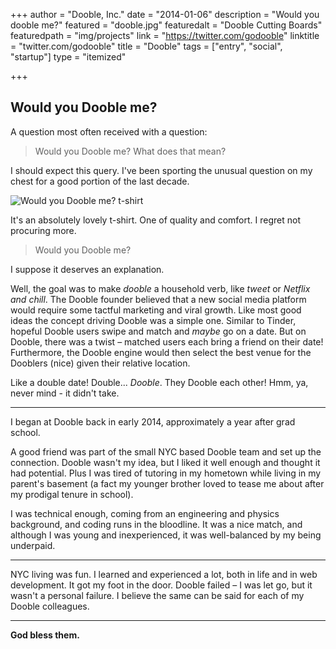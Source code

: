 +++
author = "Dooble, Inc."
date = "2014-01-06"
description = "Would you dooble me?"
featured = "dooble.jpg"
featuredalt = "Dooble Cutting Boards"
featuredpath = "img/projects"
link = "https://twitter.com/godooble"
linktitle = "twitter.com/godooble"
title = "Dooble"
tags = ["entry", "social", "startup"]
type = "itemized"

+++

## Would you Dooble me?

A question most often received with a question:

>Would you Dooble me? What does that mean?

I should expect this query. I've been sporting the unusual question on my chest for a good portion of the last decade.

<img src="/img/projects/dooble-tshirt.jpg" alt="Would you Dooble me? t-shirt">

It's an absolutely lovely t-shirt. One of quality and comfort. I regret not procuring more.

> Would you Dooble me?

I suppose it deserves an explanation. 

Well, the goal was to make *dooble* a household verb, like *tweet* or *Netflix and chill*. The Dooble founder believed that a new social media platform would require some tactful marketing and viral growth. Like most good ideas the concept driving Dooble was a simple one. Similar to Tinder, hopeful Dooble users swipe and match and *maybe* go on a date. But on Dooble, there was a twist – matched users each bring a friend on their date! Furthermore, the Dooble engine would then select the best venue for the Dooblers (nice) given their relative location.

Like a double date! Double... *Dooble*. They Dooble each other! Hmm, ya, never mind - it didn't take.

***

I began at Dooble back in early 2014, approximately a year after grad school.

A good friend was part of the small NYC based Dooble team and set up the connection. Dooble wasn't my idea, but I liked it well enough and thought it had potential. Plus I was tired of tutoring in my hometown while living in my parent's basement (a fact my younger brother loved to tease me about after my prodigal tenure in school).

I was technical enough, coming from an engineering and physics background, and coding runs in the bloodline. It was a nice match, and although I was young and inexperienced, it was well-balanced by my being underpaid.

***

NYC living was fun. I learned and experienced a lot, both in life and in web development.  It got my foot in the door. Dooble failed – I was let go, but it wasn't a personal failure. I believe the same can be said for each of my Dooble colleagues.

***

**God bless them.**